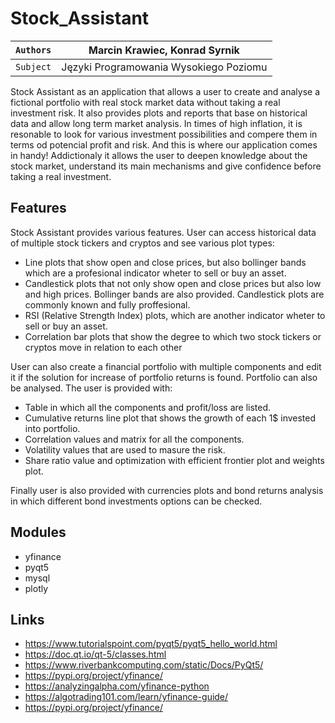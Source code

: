 # Stock_Assistant
`Authors`  | Marcin Krawiec, Konrad Syrnik
------------- | -------------
`Subject`  | Języki Programowania Wysokiego Poziomu

Stock Assistant as an application that allows a user to create and analyse a fictional portfolio with real stock market data without taking a real investment risk.
It also provides plots and reports that base on historical data and allow long term market analysis.
In times of high inflation, it is resonable to look for various investment possibilities and compere them in terms od potencial profit and risk. And this is where our application comes in handy!
Addictionaly it allows the user to deepen knowledge about the stock market, understand its main mechanisms and give confidence before taking a real investment.

## Features
Stock Assistant provides various features.
User can access historical data of multiple stock tickers and cryptos and see various plot types:
- Line plots that show open and close prices, but also bollinger bands which are a profesional indicator wheter to sell or buy an asset. 
- Candlestick plots that not only show open and close prices but also low and high prices. Bollinger bands are also provided. Candlestick plots are commonly known and fully proffesional.
- RSI (Relative Strength Index) plots, which are another indicator wheter to sell or buy an asset.
- Correlation bar plots that show the degree to which two stock tickers or cryptos move in relation to each other

User can also create a financial portfolio with multiple components and edit it if the solution for increase of portfolio returns is found. 
Portfolio can also be analysed. The user is provided with:
- Table in which all the components and profit/loss are listed.
- Cumulative returns line plot that shows the growth of each 1$ invested into portfolio.
- Correlation values and matrix for all the components.
- Volatility values that are used to masure the risk.
- Share ratio value and optimization with efficient frontier plot and weights plot.

Finally user is also provided with currencies plots and bond returns analysis in which different bond investments options can be checked.

## Modules
- yfinance
- pyqt5
- mysql
- plotly

## Links
- https://www.tutorialspoint.com/pyqt5/pyqt5_hello_world.html
- https://doc.qt.io/qt-5/classes.html
- https://www.riverbankcomputing.com/static/Docs/PyQt5/
- https://pypi.org/project/yfinance/
- https://analyzingalpha.com/yfinance-python
- https://algotrading101.com/learn/yfinance-guide/
- https://pypi.org/project/yfinance/
